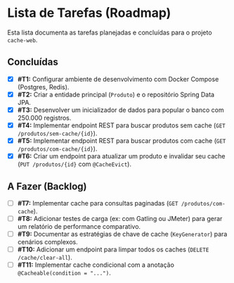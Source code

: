 # Lista de Tarefas (Roadmap)

Esta lista documenta as tarefas planejadas e concluídas para o projeto `cache-web`.

## Concluídas

- [x] **#T1:** Configurar ambiente de desenvolvimento com Docker Compose (Postgres, Redis).
- [x] **#T2:** Criar a entidade principal (`Produto`) e o repositório Spring Data JPA.
- [x] **#T3:** Desenvolver um inicializador de dados para popular o banco com 250.000 registros.
- [x] **#T4:** Implementar endpoint REST para buscar produtos sem cache (`GET /produtos/sem-cache/{id}`).
- [x] **#T5:** Implementar endpoint REST para buscar produtos com cache (`GET /produtos/com-cache/{id}`).
- [x] **#T6:** Criar um endpoint para atualizar um produto e invalidar seu cache (`PUT /produtos/{id}` com `@CacheEvict`).

## A Fazer (Backlog)

- [ ] **#T7:** Implementar cache para consultas paginadas (`GET /produtos/com-cache`).
- [ ] **#T8:** Adicionar testes de carga (ex: com Gatling ou JMeter) para gerar um relatório de performance comparativo.
- [ ] **#T9:** Documentar as estratégias de chave de cache (`KeyGenerator`) para cenários complexos.
- [ ] **#T10:** Adicionar um endpoint para limpar todos os caches (`DELETE /cache/clear-all`).
- [ ] **#T11:** Implementar cache condicional com a anotação `@Cacheable(condition = "...")`.
